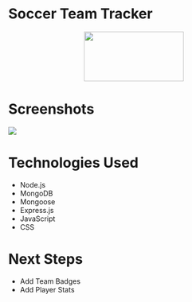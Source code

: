 # Soccer Team Tracker
<div id="header" align="center">
    <img src="https://i.imgur.com/royphBF.jpeg" width="200" height="100">
</div>

# Screenshots

<img src="https://i.imgur.com/d7f5nt2.png">


# Technologies Used

- Node.js
- MongoDB
- Mongoose
- Express.js
- JavaScript
- CSS


# Next Steps

- Add Team Badges
- Add Player Stats